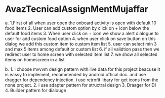 # AvazTecnicalAssignMentMujaffar

a.
 1.First of all when user open the onboard activity is open with default 10 food items
 2. User can add custom option by click on + icon below the default food items
 3. When user click on + icon we show a alert dialogue to user for add custom food option
 4. when user click on save button on this dialog we add this custom item to custom item list
 5. user can select min 3 and max 5 items among default or custom list
 6. if all validtion pass then we redirect user to home screen with selected item list
 7. we show all selected items on homescreen in a list

 b. 1. i choose mvvvm design pattern with live data for this project beacuse it is eassy to implement, recommended by android offical doc.
   and use dragger for dependency injection. i use retrofit libary for get icons from the none project.
   2. i use adapter pattern for structral design
   3. Draager for DI
   4. Builder pattern for dialouge

